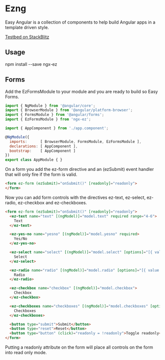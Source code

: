 # Ezng

Easy Angular is a collection of components to help build Angular apps in a template driven style.

[Testbed on StackBlitz](https://stackblitz.com/edit/angular-8brst8?file=src%2Fapp%2Fapp.component.html)

## Usage

npm install --save ngx-ez

## Forms

Add the EzFormsModule to your module and you are ready to build so Easy Forms.

```javascript
import { NgModule } from '@angular/core';
import { BrowserModule } from '@angular/platform-browser';
import { FormsModule } from '@angular/forms';
import { EzFormsModule } from 'ngx-ez';

import { AppComponent } from './app.component';

@NgModule({
  imports:      [ BrowserModule, FormsModule, EzFormsModule ],
  declarations: [ AppComponent ],
  bootstrap:    [ AppComponent ]
})
export class AppModule { }
```

On a form you add the ez-form directive and an (ezSubmit) event handler that will only fire if the form is valid.

```html
<form ez-form (ezSubmit)="onSubmit()" [readonly]="readonly">
</form>
```

Now you can add form controls with the directives ez-text, ez-select, ez-radio, ez-checkbox and ez-checkboxes.

```html
<form ez-form (ezSubmit)="onSubmit()" [readonly]="readonly">
  <ez-text name="text" [(ngModel)]="model.text" required range="4-6">
    Text
  </ez-text>

  <ez-yes-no name="yesno" [(ngModel)]="model.yesno" required>
    Yes/No
  </ez-yes-no>

  <ez-select name="select" [(ngModel)]="model.select" [options]="[{ value: 1, label: 'Select 1' }, { value: 2, label: 'Select 2' }]" required>
    Select
  </ez-select>

  <ez-radio name="radio" [(ngModel)]="model.radio" [options]="[{ value: 1, label: 'Radio 1' }, { value: 2, label: 'Radio 2' }]" required>
    Radio
  </ez-radio>

  <ez-checkbox name="checkbox" [(ngModel)]="model.checkbox">
    Checkbox
  </ez-checkbox>

  <ez-checkboxes name="checkboxes" [(ngModel)]="model.checkboxes" [options]="[{ property: 'prop1', label: 'Checkbox 1' }, { property: 'prop2', label: 'Checkbox 2' }, { property: 'prop3', label: 'Checkbox 3' }]" checkboxes-required [messages]="{ required: 'Please select at least one option' }">
    Checkboxes
  </ez-checkboxes>

  <button type="submit">Submit</button>
  <button type="reset">Reset</button>
  <button type="button" (click)="readonly = !readonly">Toggle readonly</button>
</form>
```

Putting a readonly attribute on the form will place all controls on the form into read only mode.